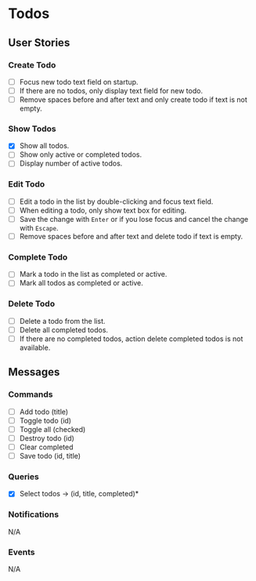 # Todos

## User Stories

### Create Todo

- [ ] Focus new todo text field on startup.
- [ ] If there are no todos, only display text field for new todo.
- [ ] Remove spaces before and after text and only create todo if text is not empty.

### Show Todos

- [x] Show all todos.
- [ ] Show only active or completed todos.
- [ ] Display number of active todos.

### Edit Todo

- [ ] Edit a todo in the list by double-clicking and focus text field.
- [ ] When editing a todo, only show text box for editing.
- [ ] Save the change with `Enter` or if you lose focus and cancel the change with
  `Escape`.
- [ ] Remove spaces before and after text and delete todo if text is empty.

### Complete Todo

- [ ] Mark a todo in the list as completed or active.
- [ ] Mark all todos as completed or active.

### Delete Todo

- [ ] Delete a todo from the list.
- [ ] Delete all completed todos.
- [ ] If there are no completed todos, action delete completed todos is not
  available.

## Messages

### Commands

- [ ] Add todo (title)
- [ ] Toggle todo (id)
- [ ] Toggle all (checked)
- [ ] Destroy todo (id)
- [ ] Clear completed
- [ ] Save todo (id, title)

### Queries

- [x] Select todos -> (id, title, completed)\*

### Notifications

N/A

### Events

N/A
